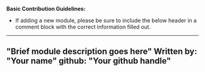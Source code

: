 **Basic Contribution Guidelines:**

- If adding a new module, please be sure to include the below header in a comment block with the correct information filled out.

-----------------------------------------------------------------
"Brief module description goes here"
Written by: "Your name"
github: "Your github handle"
-----------------------------------------------------------------
